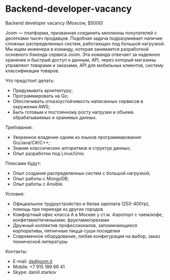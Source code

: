 # Backend-developer-vacancy
Backend developer vacancy (Moscow, $5000)

Joom — платформа, призванная соединить миллионы покупателей с десятками тысяч продавцов. Подобная задача подразумевает наличие сложных распределенных систем, работающих под большой нагрузкой. Мы ищем инженера в команду, которая занимается разработкой основного бэкенда сервиса Joom. Эта команда отвечает за надежное хранение и быстрый доступ к данным, API, через который магазины управляют товарами и заказами, API для мобильных клиентов, систему классификации товаров.

Что предстоит делать:
* Придумывать архитектуру;
* Программировать на Go;
* Обеспечивать отказоустойчивость написанных сервисов в окружении AWS;
* Быть готовым к постоянному росту нагрузки и объема обрабатываемых и хранимых данных.

Требования:
* Уверенное владение одним из языков программирования: Go/Java/C#/C++;
* Знание классических алгоритмов и структур данных;
* Опыт разработки под Linux/Unix.

Плюсами будут:
* Опыт создания распределенных систем с большой нагрузкой;
* Опыт работы с MongoDB;
* Опыт работы с Ansible.

Условия:
* Официальное трудоустройство и белая зарплата (250-400тр), помощь при переезде из других городов
* Комфортный офис класса А в Москве у ст.м. Аэропорт с чаем/кофе, конфетами/печеньками, фруктами/орехами
* Дружный коллектив профессионалов, запоминающиеся корпоративы, пятничные пицца-суши посиделки
* Современное оборудование, любая конфигурация на выбор, заказ технической литературы

Контакты:
* E-mail: ds@joom.it
* Mobile: +7 915 189 66 41
* Skype: daniil.starkov

